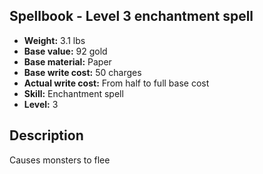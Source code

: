 ## Spellbook - Level 3 enchantment spell

- **Weight:** 3.1 lbs
- **Base value:** 92 gold
- **Base material:** Paper
- **Base write cost:** 50 charges
- **Actual write cost:** From half to full base cost
- **Skill:** Enchantment spell
- **Level:** 3

## Description

Causes monsters to flee
